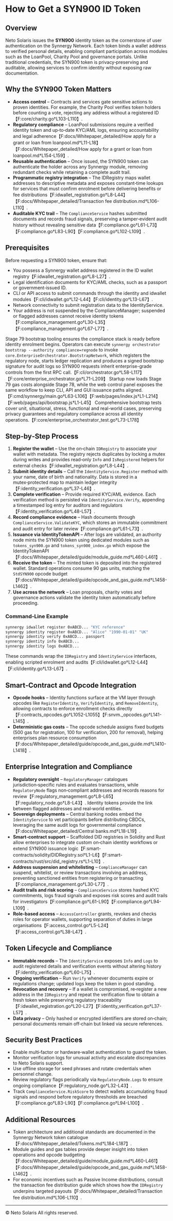 # How to Get a SYN900 ID Token

## Overview
Neto Solaris issues the **SYN900** identity token as the cornerstone of user authentication on the Synnergy Network. Each token binds a wallet address to verified personal details, enabling compliant participation across modules such as the LoanPool, Charity Pool and governance portals. Unlike traditional credentials, the SYN900 token is privacy‑preserving and auditable, allowing services to confirm identity without exposing raw documentation.

## Why the SYN900 Token Matters
- **Access control** – Contracts and services gate sensitive actions to proven identities. For example, the Charity Pool verifies token holders before counting a vote, rejecting any address without a registered ID【F:core/charity.go†L103-L110】.
- **Regulatory compliance** – LoanPool submissions require a verified identity token and up‑to‑date KYC/AML logs, ensuring accountability and legal adherence【F:docs/Whitepaper_detailed/How apply for a grant or loan from loanpool.md†L11-L18】【F:docs/Whitepaper_detailed/How apply for a grant or loan from loanpool.md†L154-L159】.
- **Reusable authentication** – Once issued, the SYN900 token can authenticate the holder across any Synnergy module, removing redundant checks while retaining a complete audit trail.
- **Programmatic registry integration** – The IDRegistry maps wallet addresses to descriptive metadata and exposes constant‑time lookups for services that must confirm enrolment before delivering benefits or fee distributions【F:idwallet_registration.go†L8-L44】【F:docs/Whitepaper_detailed/Transaction fee distribution.md†L106-L110】.
- **Auditable KYC trail** – The `ComplianceService` hashes submitted documents and records fraud signals, preserving a tamper‑evident audit history without revealing sensitive data【F:compliance.go†L61-L73】【F:compliance.go†L83-L90】【F:compliance.go†L102-L109】.

## Prerequisites
Before requesting a SYN900 token, ensure that:
- You possess a Synnergy wallet address registered in the ID wallet registry【F:idwallet_registration.go†L8-L27】.
- Legal identification documents for KYC/AML checks, such as a passport or government‑issued ID.
- CLI or API access to submit commands through the identity and idwallet modules【F:cli/idwallet.go†L12-L44】【F:cli/identity.go†L13-L67】.
- Network connectivity to submit registration data to the IdentityService.
- Your address is not suspended by the ComplianceManager; suspended or flagged addresses cannot receive identity tokens【F:compliance_management.go†L30-L35】【F:compliance_management.go†L67-L77】.

Stage 79 bootstrap tooling ensures the compliance stack is ready before identity enrolment begins. Operators can execute `synnergy orchestrator bootstrap --authority compliance=regnode` to invoke `core.EnterpriseOrchestrator.BootstrapNetwork`, which registers the regulatory node, starts ledger replication and produces a signed bootstrap signature for audit logs so SYN900 requests inherit enterprise-grade controls from the first RPC call.【F:cli/orchestrator.go†L58-L117】【F:core/enterprise_orchestrator.go†L71-L209】 Startup now loads Stage 79 gas costs alongside Stage 78, while the web control panel exposes the same workflow to keep CLI, API and GUI issuance paths aligned.【F:cmd/synnergy/main.go†L63-L106】【F:web/pages/index.js†L1-L214】【F:web/pages/api/bootstrap.js†L1-L45】 Comprehensive bootstrap tests cover unit, situational, stress, functional and real-world cases, preserving privacy guarantees and regulatory compliance across all identity operations.【F:core/enterprise_orchestrator_test.go†L73-L178】

## Step‑by‑Step Process
1. **Register the wallet** – Use the on‑chain `IDRegistry` to associate your wallet with metadata. The registry rejects duplicates by locking a mutex during writes and provides read‑only `Info` and `IsRegistered` helpers for external checks【F:idwallet_registration.go†L8-L44】.
2. **Submit identity details** – Call the `IdentityService.Register` method with your name, date of birth and nationality. Data is stored in a mutex‑protected map to maintain ledger integrity【F:identity_verification.go†L37-L46】.
3. **Complete verification** – Provide required KYC/AML evidence. Each verification method is persisted via `IdentityService.Verify`, appending a timestamped log entry for auditors and regulators【F:identity_verification.go†L48-L57】.
4. **Record compliance evidence** – Hash documents through `ComplianceService.ValidateKYC`, which stores an immutable commitment and audit entry for later review【F:compliance.go†L61-L73】.
5. **Issuance via IdentityTokenAPI** – After logs are validated, an authority node mints the SYN900 token using dedicated modules such as `tokens_syn900.go` and `tokens_syn900_index.go` which expose the IdentityTokenAPI【F:docs/Whitepaper_detailed/guide/module_guide.md†L460-L461】.
6. **Receive the token** – The minted token is deposited into the registered wallet. Standard operations consume 90 gas units, matching the `StdSYN900` opcode budget【F:docs/Whitepaper_detailed/guide/opcode_and_gas_guide.md†L1458-L1462】.
7. **Use across the network** – Loan proposals, charity votes and governance actions validate the identity token automatically before proceeding.

### Command‑Line Example
```bash
synnergy idwallet register 0xABCD... "KYC reference"
synnergy identity register 0xABCD... "Alice" "1990-01-01" "UK"
synnergy identity verify 0xABCD... passport
synnergy identity info 0xABCD...
synnergy identity logs 0xABCD...
```
These commands wrap the `IDRegistry` and `IdentityService` interfaces, enabling scripted enrolment and audits【F:cli/idwallet.go†L12-L44】【F:cli/identity.go†L13-L67】.

## Smart‑Contract and Opcode Integration
- **Opcode hooks** – Identity functions surface at the VM layer through opcodes like `RegisterIdentity`, `VerifyIdentity`, and `RemoveIdentity`, allowing contracts to enforce enrollment checks directly【F:contracts_opcodes.go†L1052-L1055】【F:snvm._opcodes.go†L141-L145】.
- **Deterministic gas costs** – The opcode schedule assigns fixed budgets (500 gas for registration, 100 for verification, 200 for removal), helping enterprises plan resource consumption【F:docs/Whitepaper_detailed/guide/opcode_and_gas_guide.md†L1410-L1418】.

## Enterprise Integration and Compliance
- **Regulatory oversight** – `RegulatoryManager` catalogues jurisdiction‑specific rules and evaluates transactions, while `RegulatoryNode` flags non‑compliant addresses and records reasons for review【F:regulatory_management.go†L8-L65】【F:regulatory_node.go†L8-L43】. Identity tokens provide the link between flagged addresses and real‑world entities.
- **Sovereign deployments** – Central banking nodes embed the `IdentityService` to vet participants before distributing CBDCs, leveraging the same audit logs for governmental compliance【F:docs/Whitepaper_detailed/Central banks.md†L18-L19】.
- **Smart‑contract support** – Scaffolded DID registries in Solidity and Rust allow enterprises to integrate custom on‑chain identity workflows or extend SYN900 issuance logic【F:smart-contracts/solidity/DIDRegistry.sol†L1-L6】【F:smart-contracts/rust/src/did_registry.rs†L1-L10】.
- **Address suspension and whitelisting** – `ComplianceManager` can suspend, whitelist, or review transactions involving an address, preventing sanctioned entities from registering or transacting【F:compliance_management.go†L30-L77】.
- **Audit trails and risk scoring** – `ComplianceService` stores hashed KYC commitments, logs fraud signals and exposes risk scores and audit trails for investigators【F:compliance.go†L61-L90】【F:compliance.go†L94-L109】.
- **Role-based access** – `AccessController` grants, revokes and checks roles for operator wallets, supporting separation of duties in large organisations【F:access_control.go†L5-L24】【F:access_control.go†L38-L47】.

## Token Lifecycle and Compliance
- **Immutable records** – The `IdentityService` exposes `Info` and `Logs` to audit registered details and verification events without altering history【F:identity_verification.go†L60-L75】.
- **Ongoing verification** – Run `Verify` whenever documents expire or regulations change; updated logs keep the token in good standing.
- **Revocation and recovery** – If a wallet is compromised, re‑register a new address in the `IDRegistry` and repeat the verification flow to obtain a fresh token while preserving regulatory traceability【F:idwallet_registration.go†L20-L27】【F:identity_verification.go†L37-L57】.
- **Data privacy** – Only hashed or encrypted identifiers are stored on‑chain; personal documents remain off‑chain but linked via secure references.

## Security Best Practices
- Enable multi‑factor or hardware‑wallet authentication to guard the token.
- Monitor verification logs for unusual activity and escalate discrepancies to Neto Solaris support.
- Use offline storage for seed phrases and rotate credentials when personnel change.
- Review regulatory flags periodically via `RegulatoryNode.Logs` to ensure ongoing compliance【F:regulatory_node.go†L32-L43】.
- Track `ComplianceService.RiskScore` to detect wallets accumulating fraud signals and respond before regulatory thresholds are breached【F:compliance.go†L83-L90】【F:compliance.go†L94-L100】.

## Additional Resources
- Token architecture and additional standards are documented in the Synnergy Network token catalogue【F:docs/Whitepaper_detailed/Tokens.md†L184-L187】.
- Module guides and gas tables provide deeper insight into token operations and opcode budgeting【F:docs/Whitepaper_detailed/guide/module_guide.md†L460-L461】【F:docs/Whitepaper_detailed/guide/opcode_and_gas_guide.md†L1458-L1462】.
- For economic incentives such as Passive Income distributions, consult the transaction fee distribution guide which shows how the `IDRegistry` underpins targeted payouts【F:docs/Whitepaper_detailed/Transaction fee distribution.md†L106-L110】.

---
© Neto Solaris All rights reserved.
